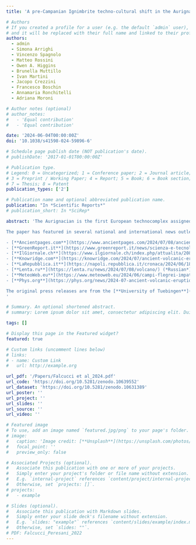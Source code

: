 ```yaml
---
title: 'A pre-Campanian Ignimbrite techno-cultural shift in the Aurignacian sequence of Grotta di Castelcivita, southern Italy'

# Authors
# If you created a profile for a user (e.g. the default `admin` user), write the username (folder name) here
# and it will be replaced with their full name and linked to their profile.
authors:
  - admin
  - Simona Arrighi
  - Vincenzo Spagnolo
  - Matteo Rossini
  - Owen A. Higgins
  - Brunella Muttillo
  - Ivan Martini
  - Jacopo Crezzini
  - Francesco Boschin
  - Annamaria Ronchitelli
  - Adriana Moroni

# Author notes (optional)
# author_notes:
#   - 'Equal contribution'
#   - 'Equal contribution'

date: '2024-06-04T00:00:00Z'
doi: '10.1038/s41598-024-59896-6'

# Schedule page publish date (NOT publication's date).
# publishDate: '2017-01-01T00:00:00Z'

# Publication type.
# Legend: 0 = Uncategorized; 1 = Conference paper; 2 = Journal article;
# 3 = Preprint / Working Paper; 4 = Report; 5 = Book; 6 = Book section;
# 7 = Thesis; 8 = Patent
publication_types: ['2']

# Publication name and optional abbreviated publication name.
publication: "In *Scientific Reports*"
# publication_short: In *SciRep*

abstract: 'The Aurignacian is the first European technocomplex assigned to Homo sapiens recognized across a wide geographic extent. Although archaeologists have identified marked chrono-cultural shifts within the Aurignacian mostly by examining the techno-typological variations of stone and osseous tools, unraveling the underlying processes driving these changes remains a significant scientific challenge. Scholars have, for instance, hypothesized that the Campanian Ignimbrite (CI) super-eruption and the climatic deterioration associated with the onset of Heinrich Event 4 had a substantial impact on European foraging groups. The technological shift from the Protoaurignacian to the Early Aurignacian is regarded as an archaeological manifestation of adaptation to changing environments. However, some of the most crucial regions and stratigraphic sequences for testing these scenarios have been overlooked. In this study, we delve into the high-resolution stratigraphic sequence of Grotta di Castelcivita in southern Italy. Here, the Uluzzian is followed by three Aurignacian layers, sealed by the eruptive units of the CI. Employing a comprehensive range of quantitative methods-encompassing attribute analysis, 3D model analysis, and geometric morphometrics-we demonstrate that the key technological feature commonly associated with the Early Aurignacian developed well before the deposition of the CI tephra. Our study provides thus the first direct evidence that the volcanic super-eruption played no role in this cultural process. Furthermore, we show that local paleo-environmental proxies do not correlate with the identified patterns of cultural continuity and discontinuity. Consequently, we propose alternative research paths to explore the role of demography and regional trajectories in the development of the Upper Paleolithic.

The paper has featured in several national and international news outlets, such as:

- [**Ancientpages.com**](https://www.ancientpages.com/2024/07/08/ancient-volcanic-eruption-was-not-a-catalyst/) (*English*)
- [**GreenReport.it**](https://www.greenreport.it/news/scienza-e-tecnologie/1055-la-grande-eruzione-dei-campi-flegrei-non-e-stata-cosi-importante-per-linnovazione-culturale) (*Italian*)
- [**IlGiornale.ch**](https://www.ilgiornale.ch/index.php/attualita/20854-nuove-ricerche-mettono-in-discussione-l-impatto-della-grande-eruzione-dei-campi-flegrei-di-40-000-anni-fa) (*Italian*)
- [**Knowridge.com**](https://knowridge.com/2024/07/ancient-volcanic-eruption-didnt-spark-early-human-cultural-changes-say-researchers//) (*English*)
- [**LaRepubblica.it**](https://napoli.repubblica.it/cronaca/2024/06/18/news/eruzione_campi_flegrei_homo_sapiens-423250144/) (*Italian*)
- [**Lenta.ru**](https://lenta.ru/news/2024/07/08/volcano/) (*Russian*)
- [**MeteoWeb.eu**](https://www.meteoweb.eu/2024/06/campi-flegrei-impatto-eruzione-homo-sapiens/1001493184/) (*Italian*)
- [**Phys.org**](https://phys.org/news/2024-07-ancient-volcanic-eruption-catalyst-early.html) (*English*)

The original press releases are from the [**University of Tuebingen**](https://uni-tuebingen.de/en/university/news-and-publications/attempto-online/newsfullview-attempto-en/article/ancient-volcanic-eruption-not-key-to-early-homo-sapiens-cultural-innovations/) in English and the [**University of Siena**](https://www.unisi.it/unisilife/eventi/nuove-ricerche-mettono-discussione-limpatto-della-grande-eruzione-Campi-Flegrei) in Italian.
'

# Summary. An optional shortened abstract.
# summary: Lorem ipsum dolor sit amet, consectetur adipiscing elit. Duis posuere tellus ac convallis placerat. Proin tincidunt magna sed ex sollicitudin condimentum.

tags: []

# Display this page in the Featured widget?
featured: true

# Custom links (uncomment lines below)
# links:
# - name: Custom Link
#   url: http://example.org

url_pdf: '/Papers/Falcucci et al_2024.pdf'
url_code: 'https://doi.org/10.5281/zenodo.10639552'
url_dataset: 'https://doi.org/10.5281/zenodo.10631389'
url_poster: ''
url_project: ''
url_slides: ''
url_source: ''
url_video: ''

# Featured image
# To use, add an image named `featured.jpg/png` to your page's folder.
# image:
#   caption: 'Image credit: [**Unsplash**](https://unsplash.com/photos/pLCdAaMFLTE)'
#   focal_point: ''
#   preview_only: false

# Associated Projects (optional).
#   Associate this publication with one or more of your projects.
#   Simply enter your project's folder or file name without extension.
#   E.g. `internal-project` references `content/project/internal-project/index.md`.
#   Otherwise, set `projects: []`.
# projects:
#   - example

# Slides (optional).
#   Associate this publication with Markdown slides.
#   Simply enter your slide deck's filename without extension.
#   E.g. `slides: "example"` references `content/slides/example/index.md`.
#   Otherwise, set `slides: ""`.
# PDF: Falcucci_Peresani_2022
---
```

